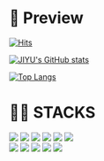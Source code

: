 

<div align="left"> 


<h1>🧾 Preview</h1>

[![Hits](https://hits.seeyoufarm.com/api/count/incr/badge.svg?url=https%3A%2F%2Fgithub.com%2Fjungjiyu%2Fhit-counter&count_bg=%2390D6B8&title_bg=%23555555&icon=&icon_color=%23E7E7E7&title=visitors&edge_flat=false)](https://hits.seeyoufarm.com)



[![JIYU's GitHub stats](https://github-readme-stats.vercel.app/api?username=jungjiyu&include_all_commits=true&theme=graywhite&hide_border=true&count_private=true)](https://github.com/jungjiyu/github-readme-stats)



[![Top Langs](https://github-readme-stats.vercel.app/api/top-langs/?username=jungjiyu)](https://github.com/anuraghazra/github-readme-stats)


<h1>👩‍💻 STACKS</h1>
<img src="https://img.shields.io/badge/JAVA-007396?style=for-the-badge&logo=Java&logoColor=white">
 <img src="https://img.shields.io/badge/python-3776AB?style=for-the-badge&logo=python&logoColor=white"> 
<img src="https://img.shields.io/badge/C-AFEEEE?style=for-the-badge&logo=C&logoColor=white"> 
<img src="https://img.shields.io/badge/JavaScript-F7DF1E?style=for-the-badge&logo=JavaScript&logoColor=white">
<img src="https://img.shields.io/badge/HTML5-E34F26?style=for-the-badge&logo=HTML5&logoColor=white">
  <img src="https://img.shields.io/badge/css-1572B6?style=for-the-badge&logo=css3&logoColor=white"><br> 

<img src="https://img.shields.io/badge/MySQL-4479A1?style=for-the-badge&logo=MySQL&logoColor=white">
<img src="https://img.shields.io/badge/Spring-6DB33F?style=for-the-badge&logo=Spring&logoColor=white">
<img src="https://img.shields.io/badge/springboot-6DB33F?style=for-the-badge&logo=springboot&logoColor=white">
<img src="https://img.shields.io/badge/Oracle-F80000?style=for-the-badge&logo=Oracle&logoColor=white"> 
<img src="https://img.shields.io/badge/Docker-2496ED?style=flat-square&logo=Docker&logoColor=white"/>


 
</div>








